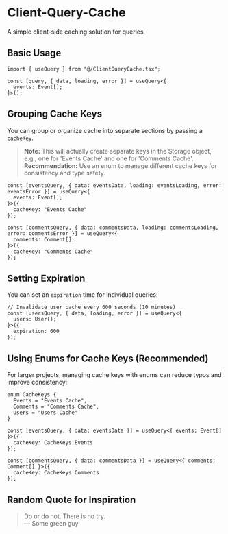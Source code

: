 # Client-Query-Cache

A simple client-side caching solution for queries.

## Basic Usage
```tsx
import { useQuery } from "@/ClientQueryCache.tsx";

const [query, { data, loading, error }] = useQuery<{
  events: Event[];
}>();
```

## Grouping Cache Keys

You can group or organize cache into separate sections by passing a `cacheKey`.  

> **Note:** This will actually create separate keys in the Storage object, e.g., one for 'Events Cache' and one for 'Comments Cache'.  
> **Recommendation:** Use an enum to manage different cache keys for consistency and type safety.

```tsx
const [eventsQuery, { data: eventsData, loading: eventsLoading, error: eventsError }] = useQuery<{
  events: Event[];
}>({
  cacheKey: "Events Cache"
});

const [commentsQuery, { data: commentsData, loading: commentsLoading, error: commentsError }] = useQuery<{
  comments: Comment[];
}>({
  cacheKey: "Comments Cache"
});
```

## Setting Expiration

You can set an `expiration` time for individual queries:

```tsx
// Invalidate user cache every 600 seconds (10 minutes)
const [usersQuery, { data, loading, error }] = useQuery<{
  users: User[];
}>({
  expiration: 600
});
```

## Using Enums for Cache Keys (Recommended)

For larger projects, managing cache keys with enums can reduce typos and improve consistency:

```tsx
enum CacheKeys {
  Events = "Events Cache",
  Comments = "Comments Cache",
  Users = "Users Cache"
}

const [eventsQuery, { data: eventsData }] = useQuery<{ events: Event[] }>({
  cacheKey: CacheKeys.Events
});

const [commentsQuery, { data: commentsData }] = useQuery<{ comments: Comment[] }>({
  cacheKey: CacheKeys.Comments
});
```

## Random Quote for Inspiration

> Do or do not. There is no try.  
> — Some green guy
